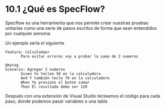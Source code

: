 # 10.1 ¿Qué es SpecFlow?

Specflow es una herramienta que nos permite crear nuestras pruebas unitarias como una serie de pasos escritos de forma que sean entendidos por cualquier persona

Un ejemplo sería el siguiente

```text
Feature: Calculadaor
       Para evitar errores voy a probar la suma de 2 numeros

@mytag
Scenario: Agregar 2 numeros
       Given Yo tecleo 50 en la calculadora
       And Y también tecle 70 en la calculadora
       When Yo presiono el boton sumar
       Then El resultado debe ser 120
```

Después con una extensión de Visual Studio tecleamos el código para cada paso, donde podemos pasar variables o una tabla

